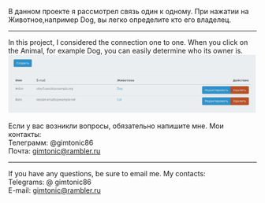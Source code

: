 В данном проекте я рассмотрел связь один к одному.
При нажатии на Животное,например Dog, вы легко определите кто его владелец.
<hr>
In this project, I considered the connection one to one.
When you click on the Animal, for example Dog, you can easily determine who its owner is.

<img src="1.png">

Если у вас возникли вопросы, обязательно напишите мне.
Мои контакты: <br>
Телеграмм: @gimtonic86 <br>
Почта:     gimtonic@rambler.ru
<hr>

If you have any questions, be sure to email me.
My contacts: <br>
Telegrams: @ gimtonic86 <br>
E-mail: gimtonic@rambler.ru


